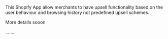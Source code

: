 This Shopify App allow merchants to have upsell functionality based on the user behaviour and browsing history not predefined upsell schemes.


More details sooon

........